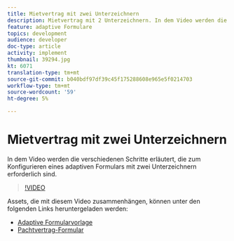 ```yaml
---
title: Mietvertrag mit zwei Unterzeichnern
description: Mietvertrag mit 2 Unterzeichnern. In dem Video werden die verschiedenen Schritte erläutert, die zum Konfigurieren eines adaptiven Formulars mit zwei Unterzeichnern erforderlich sind.
feature: adaptive Formulare
topics: development
audience: developer
doc-type: article
activity: implement
thumbnail: 39294.jpg
kt: 6071
translation-type: tm+mt
source-git-commit: b040bdf97df39c45f175288608e965e5f0214703
workflow-type: tm+mt
source-wordcount: '59'
ht-degree: 5%

---
```


# Mietvertrag mit zwei Unterzeichnern

In dem Video werden die verschiedenen Schritte erläutert, die zum Konfigurieren eines adaptiven Formulars mit zwei Unterzeichnern erforderlich sind.

>[!VIDEO](https://video.tv.adobe.com/v/39294/?quality=9&learn=on)

Assets, die mit diesem Video zusammenhängen, können unter den folgenden Links heruntergeladen werden:

* [Adaptive Formularvorlage](assets/tenancy-agreement-template.zip)
* [Pachtvertrag-Formular](assets/rental-agreement-form.zip)